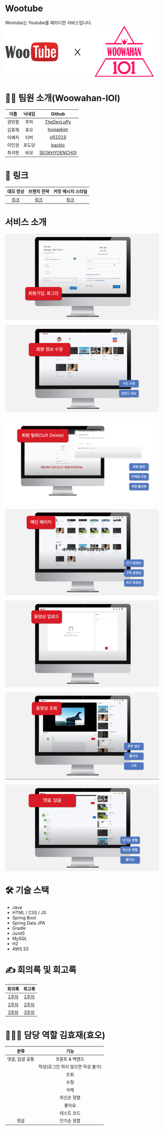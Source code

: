 # Wootube

Wootube는 Youtube를 패러디한 서비스입니다.
![woowahan-ioi-logo](./src/main/resources/static/images/logo/woowahan-ioi-logo.png)

# 🙋🏻 팀원 소개(Woowahan-IOI)

|이름|닉네임|Github|
|:--:|:--:|:--:|
|권민철|루피|[TheDevLuffy](https://github.com/TheDevLuffy)|
|김효재|효오|[hyojaekim](https://github.com/hyojaekim)|
|이예지|티버|[yjll1019](https://github.com/yjll1019)|
|이인권|포도당|[backlo](https://github.com/backlo)|
|최석현|비모|[SEOKHYOENCHOI](https://github.com/SEOKHYOENCHOI)|

# 🔗 링크

|데모 영상|브랜치 전략|커밋 메시지 스타일|
|:--:|:--:|:--:|
|[링크](https://github.com/woowahan-ioi/miniprojects-2019/wiki/IOI-Git-%EB%B8%8C%EB%9E%9C%EC%B9%98-%EA%B4%80%EB%A6%AC-%EC%A0%84%EB%9E%B5)|[링크](https://github.com/woowahan-ioi/miniprojects-2019/wiki/IOI-Git-%EC%BB%A4%EB%B0%8B-%EB%A9%94%EC%8B%9C%EC%A7%80-%EC%8A%A4%ED%83%80%EC%9D%BC-%EA%B0%80%EC%9D%B4%EB%93%9C)|[링크](https://www.youtube.com/watch?v=aFqw6a7gvyE&ab_channel=%EC%9A%B0%EC%95%84%ED%95%9CTech)|

# 서비스 소개

![기능 소개 (1)](./src/main/resources/static/images/asset/1-회원가입-로그인.png)

![기능 소개 (2)](./src/main/resources/static/images/asset/2-회원정보-수정.png)

![기능 소개 (3)](./src/main/resources/static/images/asset/3-회원탈퇴.png)

![기능 소개 (4)](./src/main/resources/static/images/asset/4-메인페이지.png)

![기능 소개 (5)](./src/main/resources/static/images/asset/5-동영상-업로드.png)

![기능 소개 (6)](./src/main/resources/static/images/asset/6-동영상-조회.png)

![기능 소개 (7)](./src/main/resources/static/images/asset/7-댓글-답글.png)

# 🛠 기술 스택

* Java
* HTML / CSS / JS
* Spring Boot
* Spring Data JPA
* Gradle
* Junit5
* MySQL
* H2
* AWS S3

# ✍️ 회의록 및 회고록

|회의록|회고록|
|:--:|:--:|
|[1주차](https://github.com/woowahan-ioi/miniprojects-2019/wiki/1%EC%A3%BC%EC%B0%A8-%ED%9A%8C%EC%9D%98%EB%A1%9D)|[1주차](https://github.com/woowahan-ioi/miniprojects-2019/wiki/2019.08.19-1%EC%A3%BC%EC%B0%A8-%ED%9A%8C%EA%B3%A0)|
|[2주차](https://github.com/woowahan-ioi/miniprojects-2019/wiki/2%EC%A3%BC%EC%B0%A8-%ED%9A%8C%EC%9D%98%EB%A1%9D)|[2주차](https://github.com/woowahan-ioi/miniprojects-2019/wiki/2019.08.23-2%EC%A3%BC%EC%B0%A8-%ED%9A%8C%EA%B3%A0)|
|[3주차](https://github.com/woowahan-ioi/miniprojects-2019/wiki/3%EC%A3%BC%EC%B0%A8-%ED%9A%8C%EC%9D%98%EB%A1%9D)|[3주차](https://github.com/woowahan-ioi/miniprojects-2019/wiki/2018.09.04-3%EC%A3%BC%EC%B0%A8-%ED%9A%8C%EA%B3%A0)|

# 🧑🏻‍💻 담당 역할 김효재(효오)

| 분류 | 기능 |
|:--:|:--:|
| 댓글, 답글 공통 | 프론트 & 백엔드 |
|| 작성(로그인 하지 않으면 작성 불가)|
|| 조회 |
|| 수정 |
|| 삭제 |
|| 최신순 정렬 |
|| 좋아요 |
|| 테스트 코드 |
| 댓글 | 인기순 정렬 |